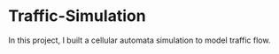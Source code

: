 # Traffic-Simulation

In this project, I built a cellular automata simulation to model traffic flow.
